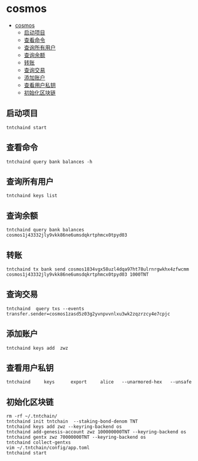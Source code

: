 # cosmos
<!-- TOC -->
* [cosmos](#cosmos)
  * [启动项目](#启动项目)
  * [查看命令](#查看命令)
  * [查询所有用户](#查询所有用户)
  * [查询余额](#查询余额)
  * [转账](#转账)
  * [查询交易](#查询交易)
  * [添加账户](#添加账户)
  * [查看用户私钥](#查看用户私钥)
  * [初始化区块链](#初始化区块链)
<!-- TOC -->

##  启动项目
```shell
tntchaind start
```
##  查看命令
```shell
tntchaind query bank balances -h
```
##  查询所有用户
```shell
tntchaind keys list

```
##  查询余额
```shell
tntchaind query bank balances cosmos1j43332jly9vkk86ne6umsdqkrtphmcx0tpyd03
```

##  转账
```shell
tntchaind tx bank send cosmos1834vgx58uzl4dqa97ht78ulrnrgwkhx4zfwcmm  cosmos1j43332jly9vkk86ne6umsdqkrtphmcx0tpyd03 1000TNT   
```

##  查询交易
```shell
tntchaind  query txs --events transfer.sender=cosmos1zasd5z03g2yvnpvvnlxu3wk2zqzrzcy4e7cpjc
```

##  添加账户
```shell
tntchaind keys add  zwz
```
## 查看用户私钥
```shell
tntchaind     keys      export     alice   --unarmored-hex   --unsafe 
```

## 初始化区块链
```shell
rm -rf ~/.tntchain/
tntchaind init tntchain  --staking-bond-denom TNT
tntchaind keys add zwz --keyring-backend os
tntchaind add-genesis-account zwz 100000000TNT --keyring-backend os
tntchaind gentx zwz 70000000TNT --keyring-backend os
tntchaind collect-gentxs
vim ~/.tntchain/config/app.toml
tntchaind start

```